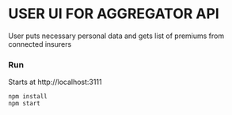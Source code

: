 # USER UI FOR AGGREGATOR API

User puts necessary personal data and gets list of premiums from connected insurers 

### Run

Starts at http://localhost:3111
```
npm install
npm start
```



